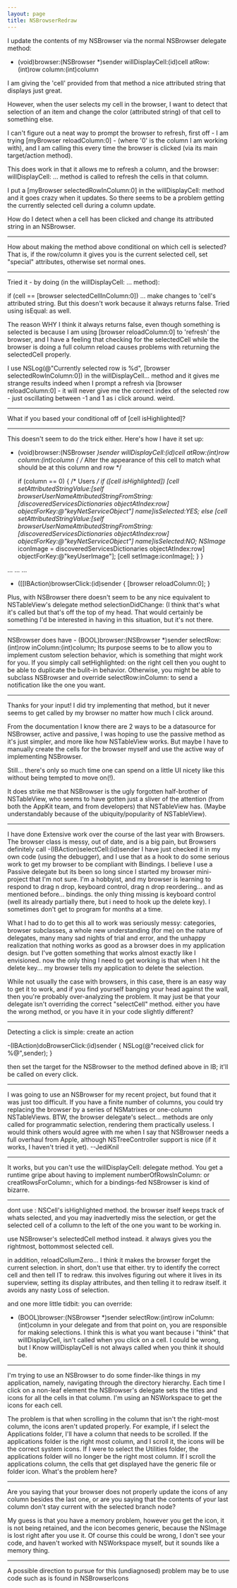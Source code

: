 ```yaml
---
layout: page
title: NSBrowserRedraw
---
```


I update the contents of my NSBrowser via the normal NSBrowser delegate method: 

- (void)browser:(NSBrowser *)sender willDisplayCell:(id)cell atRow:(int)row column:(int)column

I am giving the 'cell' provided from that method a nice attributed string that displays just great.

However, when the user selects my cell in the browser, I want to detect that selection of an item and change the color (attributed string) of that cell to something else.

I can't figure out a neat way to prompt the browser to refresh, first off - I am trying [myBrowser reloadColumn:0] - (where '0' is the column I am working with), and I am calling this every time the browser is clicked (via its main target/action method).

This does work in that it allows me to refresh a column, and the browser: willDisplayCell: ... method is called to refresh the cells in that column.

I put a [myBrowser selectedRowInColumn:0] in the willDisplayCell: method and it goes crazy when it updates. So there seems to be a problem getting the currently selected cell during a column update.

How do I detect when a cell has been clicked and change its attributed string in an NSBrowser.

----

How about making the method above conditional on which cell is selected? That is, if the row/column it gives you is the current selected cell, set "special" attributes, otherwise set normal ones.

----

Tried it - by doing (in the willDisplayCell: ... method):

if (cell == [browser selectedCellInColumn:0]) ... make changes to 'cell's attributed string. But this doesn't work because it always returns false. Tried using isEqual: as well.

The reason WHY I think it always returns false, even though something is selected is because I am using [browser reloadColumn:0] to 'refresh' the browser, and I have a feeling that checking for the selectedCell while the browser is doing a full column reload causes problems with returning the selectedCell properly. 

I use NSLog(@"Currently selected row is %d", [browser selectedRowInColumn:0]) in the willDisplayCell... method and it gives me strange results indeed when I prompt a refresh via [browser reloadColumn:0] - it will never give me the correct index of the selected row - just oscillating between -1 and 1 as i click around. weird.

----

What if you based your conditional off of     [cell isHighlighted]?

----

This doesn't seem to do the trick either. Here's how I have it set up:

    
- (void)browser:(NSBrowser *)sender willDisplayCell:(id)cell atRow:(int)row column:(int)column
{
/* Alter the appearance of this cell to match what should be at this column and row */
	
	if (column == 0)
		{
		/* Users */
		if ([cell isHighlighted])
			[cell setAttributedStringValue:[self browserUserNameAttributedStringFromString:[discoveredServicesDictionaries objectAtIndex:row] objectForKey:@"keyNetServiceObject"] name]isSelected:YES;
		else
			[cell setAttributedStringValue:[self browserUserNameAttributedStringFromString:[discoveredServicesDictionaries objectAtIndex:row] objectForKey:@"keyNetServiceObject"] name]isSelected:NO;
		NSImage* iconImage = discoveredServicesDictionaries objectAtIndex:row] objectForKey:@"keyUserImage"];
		[cell setImage:iconImage];
		}
}

...
...
...

- ([[IBAction)browserClick:(id)sender
{
	[browser reloadColumn:0];
}



Plus, with NSBrowser there doesn't seem to be any nice equivalent to NSTableView's delegate method     selectionDidChange: (I think that's what it's called but that's off the top of my head. That would certainly be something I'd be interested in having in this situation, but it's not there.

----

NSBrowser does have     - (BOOL)browser:(NSBrowser *)sender selectRow:(int)row inColumn:(int)column; Its purpose seems to be to allow you to implement custom selection behavior, which is something that might work for you. If you simply call     setHighlighted: on the right cell then you ought to be able to duplicate the bulit-in behavior. Otherwise, you might be able to subclass NSBrowser and override     selectRow:inColumn: to send a notification like the one you want.

----

Thanks for your input! I did try implementing that method, but it never seems to get called by my browser no matter how much I click around.

From the documentation I know there are 2 ways to be a datasource for NSBrowser, active and passive, I was hoping to use the passive method as it's just simpler, and more like how NSTableView works. But maybe I have to manually create the cells for the browser myself and use the active way of implementing NSBrowser.

Still... there's only so much time one can spend on a little UI nicety like this without being tempted to move on(!).

It does strike me that NSBrowser is the ugly forgotten half-brother of NSTableView, who seems to have gotten just a sliver of the attention (from both the AppKit team, and from developers) that NSTableView has. (Maybe understandably because of the ubiquity/popularity of NSTableView).

----

I have done Extensive work over the course of the last year with Browsers.  The browser class is messy, out of date, and is a big pain, but Browsers definitely call -(IBAction)selectCell:(id)sender
I have just checked it in my own code (using the debugger), and I use that as a hook to do some serious work to get my browser to be compliant with Bindings.
I believe I use a Passive delegate but its been so long since I started my browser mini-project that I'm not sure.
I'm a hobbyist, and my browser is learning to respond to drag n drop, keyboard control, drag n drop reordering... and as mentioned before... bindings.  the only thing missing is keyboard control (well its already partially there, but i need to hook up the delete key).  I sometimes don't get to program for months at a time.

What I had to do to get this all to work was seriously messy: categories, browser subclasses, a whole new understanding (for me) on the nature of delegates, many many sad nights of trial and error, and the unhappy realization that nothing works as good as a browser does in my application design.  but I've gotten something that works almost exactly like I envisioned.  now the only thing I need to get working is that when I hit the delete key... my browser tells my application to delete the selection.

While not usually the case with browsers, in this case, there is an easy way to get it to work, and if you find yourself banging your head against the wall, then you're probably over-analyzing the problem. It may just be that your delegate isn't overriding the correct "selectCell" method. either you have the wrong method, or you have it in your code slightly different?

----

Detecting a click is simple: create an action
    
-(IBAction)doBrowserClick:(id)sender
{
    NSLog(@"received click for %@",sender);
}


then set the target for the NSBrowser to the method defined above in IB; it'll be called on every click.

----

I was going to use an NSBrowser for my recent project, but found that it was just too difficult. If you have a finite number of columns, you could try replacing the browser by a series of NSMatrix<nowiki/>es or one-column NSTableView<nowiki/>s. BTW, the browser delegate's     select... methods are only called for programmatic selection, rendering them practically useless. I would think others would agree with me when I say that NSBrowser needs a full overhaul from Apple, although NSTreeController support is nice (if it works, I haven't tried it yet). --JediKnil

----

It works, but you can't use the willDisplayCell: delegate method.  You get a runtime gripe about having to implement numberOfRowsInColumn: or creatRowsForColumn:, which for a bindings-fed NSBrowser is kind of bizarre.

----

dont use : NSCell's isHighlighted method.  the browser itself keeps track of whats selected, and you may inadvertedly miss the selection, or get the selected cell of a collumn to the left of the one you want to be working in.

use NSBrowser's  selectedCell  method instead. it always gives you the rightmost, bottommost selected cell.

in addition, reloadCollumZero... I think it makes the browser forget the current selection. in short, don't use that either.  try to identify the correct cell and then tell IT to redraw. this involves figuring out where it lives in its superview, setting its display attributes, and then telling it to redraw itself.  it avoids any nasty Loss of selection.

and one more little tidbit: 
you can override:
- (BOOL)browser:(NSBrowser *)sender selectRow:(int)row inColumn:(int)column
in your delegate and from that point on, you are responsible for making selections. I think this is what you want because i "think" that willDisplayCell, isn't called when you click on a cell.  I could be wrong, but I Know willDisplayCell is not always called when you think it should be.

----

I'm trying to use an NSBrowser to do some finder-like things in my application, namely, navigating through the directory hierarchy. Each time I click on a non-leaf element the NSBrowser's delegate sets the titles and icons for all the cells in that column. I'm using an NSWorkspace to get the icons for each cell.

The problem is that when scrolling in the column that isn't the right-most column, the icons aren't updated properly. For example, if I select the Applications folder, I'll have a column that needs to be scrolled.  If the applications folder is the right most column, and I scroll it, the icons will be the correct system icons.  If I were to select the Utilities folder, the applications folder will no longer be the right most column.  If I scroll the applications column, the cells that get displayed have the generic file or folder icon. What's the problem here?

----

Are you saying that your browser does not properly update the icons of any column besides the last one,
or are you saying that the contents of your last column don't stay current with the selected branch node?
 
My guess is that you have a memory problem, however you get the icon, it is not being retained, and the icon becomes generic, because the NSImage is lost right after you use it. Of course this could be wrong, I don't see your code, and haven't worked with NSWorkspace myself, but it sounds like a memory thing.

----

A possible direction to pursue for this (undiagnosed) problem may be to use code such as is found in NSBrowserIcons

